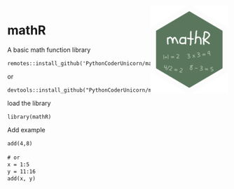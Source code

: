 

<img height='200' align='right' src='img/mathR.png'>

# mathR


A basic math function library





```
remotes::install_github('PythonCoderUnicorn/mathR')
```
or
```
devtools::install_github("PythonCoderUnicorn/mathR")
```

load the library
```
library(mathR)
```

Add example
```
add(4,8)

# or 
x = 1:5
y = 11:16
add(x, y)
```
